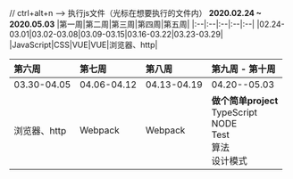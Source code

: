 // ctrl+alt+n --> 执行js文件（光标在想要执行的文件内）
**2020.02.24 ~ 2020.05.03**
|第一周|第二周|第三周|第四周|第五周|
|:--|:--|:--|:--|:--|
|02.24-03.01|03.02-03.08|03.09-03.15|03.16-03.22|03.23-03.29|
|JavaScript|CSS|VUE|VUE|浏览器、http|

|第六周|第七周|第八周|第九周 - 第十周|
|:--|:--|:--|:--|
|03.30-04.05|04.06-04.12|04.13-04.19|04.20--05.03|
|浏览器、http|Webpack|Webpack|**做个简单project**<br>TypeScript<br>NODE<br>Test<br>算法<br>设计模式|
